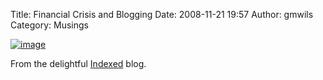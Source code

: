 Title: Financial Crisis and Blogging
Date: 2008-11-21 19:57
Author: gmwils
Category: Musings

<a href="http://thisisindexed.com/2008/11/time-to-look-busy/">![image][]

</a>

From the delightful [Indexed][] blog.

</p>

  [image]: http://thisisindexed.com/wp-content/uploads/2008/11/card1922-372x231.jpg
    "card1922"
  [Indexed]: http://thisisindexed.com/
